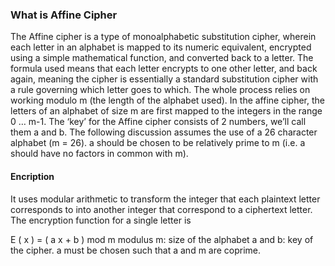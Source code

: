 ### What is Affine Cipher
The Affine cipher is a type of monoalphabetic substitution cipher, wherein each letter in an alphabet is mapped to its numeric equivalent, encrypted using a simple mathematical function, and converted back to a letter. The formula used means that each letter encrypts to one other letter, and back again, meaning the cipher is essentially a standard substitution cipher with a rule governing which letter goes to which.
The whole process relies on working modulo m (the length of the alphabet used). In the affine cipher, the letters of an alphabet of size m are first mapped to the integers in the range 0 … m-1.
The ‘key’ for the Affine cipher consists of 2 numbers, we’ll call them a and b. The following discussion assumes the use of a 26 character alphabet (m = 26). a should be chosen to be relatively prime to m (i.e. a should have no factors in common with m).

#### Encription
It uses modular arithmetic to transform the integer that each plaintext letter corresponds to into another integer that correspond to a ciphertext letter. The encryption function for a single letter is

E ( x ) = ( a x + b ) mod m 
modulus m: size of the alphabet
a and b: key of the cipher.
a must be chosen such that a and m are coprime.
